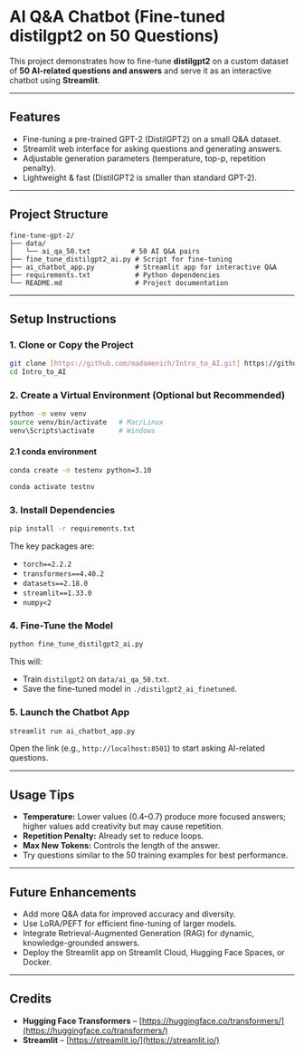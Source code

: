 # AI Q&A Chatbot (Fine-tuned distilgpt2 on 50 Questions)

This project demonstrates how to fine-tune **distilgpt2** on a custom dataset of **50 AI-related questions and answers** and serve it as an interactive chatbot using **Streamlit**.

---

## Features
- Fine-tuning a pre-trained GPT-2 (DistilGPT2) on a small Q&A dataset.
- Streamlit web interface for asking questions and generating answers.
- Adjustable generation parameters (temperature, top-p, repetition penalty).
- Lightweight & fast (DistilGPT2 is smaller than standard GPT-2).

---

## Project Structure
```
fine-tune-gpt-2/
├── data/
│   └── ai_qa_50.txt          # 50 AI Q&A pairs
├── fine_tune_distilgpt2_ai.py # Script for fine-tuning
├── ai_chatbot_app.py          # Streamlit app for interactive Q&A
├── requirements.txt           # Python dependencies
└── README.md                  # Project documentation
```

---

## Setup Instructions

### 1. Clone or Copy the Project
```bash
git clone [https://github.com/madamenich/Intro_to_AI.git] https://github.com/madamenich/Intro_to_AI 
cd Intro_to_AI
```

### 2. Create a Virtual Environment (Optional but Recommended)
```bash
python -m venv venv
source venv/bin/activate   # Mac/Linux
venv\Scripts\activate      # Windows
```
#### 2.1 conda environment
```bash
conda create -n testenv python=3.10

conda activate testnv
```

### 3. Install Dependencies
```bash
pip install -r requirements.txt
```
The key packages are:
- `torch==2.2.2`
- `transformers==4.40.2`
- `datasets==2.18.0`
- `streamlit==1.33.0`
- `numpy<2`

### 4. Fine-Tune the Model
```bash
python fine_tune_distilgpt2_ai.py
```
This will:
- Train `distilgpt2` on `data/ai_qa_50.txt`.
- Save the fine-tuned model in `./distilgpt2_ai_finetuned`.

### 5. Launch the Chatbot App
```bash
streamlit run ai_chatbot_app.py
```
Open the link (e.g., `http://localhost:8501`) to start asking AI-related questions.

---

## Usage Tips
- **Temperature:** Lower values (0.4–0.7) produce more focused answers; higher values add creativity but may cause repetition.
- **Repetition Penalty:** Already set to reduce loops.
- **Max New Tokens:** Controls the length of the answer.
- Try questions similar to the 50 training examples for best performance.

---

## Future Enhancements
- Add more Q&A data for improved accuracy and diversity.
- Use LoRA/PEFT for efficient fine-tuning of larger models.
- Integrate Retrieval-Augmented Generation (RAG) for dynamic, knowledge-grounded answers.
- Deploy the Streamlit app on Streamlit Cloud, Hugging Face Spaces, or Docker.

---

## Credits
- **Hugging Face Transformers** – [https://huggingface.co/transformers/](https://huggingface.co/transformers/)
- **Streamlit** – [https://streamlit.io/](https://streamlit.io/)

